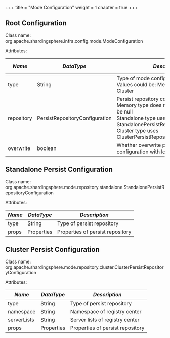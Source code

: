 +++
title = "Mode Configuration"
weight = 1
chapter = true
+++

## Root Configuration

Class name: org.apache.shardingsphere.infra.config.mode.ModeConfiguration

Attributes:

| *Name*     | *DataType*                     | *Description*                                                                                                                                                                                                          | *Default Value* |
| ---------- | ------------------------------ | ---------------------------------------------------------------------------------------------------------------------------------------------------------------------------------------------------------------------- | --------------- |
| type       | String                         | Type of mode configuration<br />Values could be: Memory, Standalone, Cluster                                                                                                                                           | Memory          |
| repository | PersistRepositoryConfiguration | Persist repository configuration<br />Memory type does not need persist, could be null<br />Standalone type uses StandalonePersistRepositoryConfiguration<br />Cluster type uses ClusterPersistRepositoryConfiguration |                 |
| overwrite  | boolean                        | Whether overwrite persistent configuration with local configuration                                                                                                                                                    | false           |

## Standalone Persist Configuration

Class name: org.apache.shardingsphere.mode.repository.standalone.StandalonePersistRepositoryConfiguration

Attributes:

| *Name* | *DataType* | *Description*                    |
| ------ | ---------- | -------------------------------- |
| type   | String     | Type of persist repository       |
| props  | Properties | Properties of persist repository |

## Cluster Persist Configuration

Class name: org.apache.shardingsphere.mode.repository.cluster.ClusterPersistRepositoryConfiguration

Attributes:

| *Name*      | *DataType* | *Description*                    |
| ----------- | ---------- | -------------------------------- |
| type        | String     | Type of persist repository       |
| namespace   | String     | Namespace of registry center     |
| serverLists | String     | Server lists of registry center  |
| props       | Properties | Properties of persist repository |

